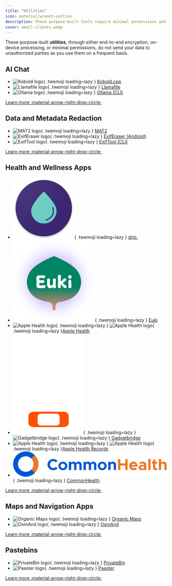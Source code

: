 ```yaml
---
title: "Utilities"
icon: material/wrench-outline
description: These purpose-built tools require minimal permissions and some of them can even be used offline.
cover: email-clients.webp
---
```

These purpose-built **utilities**, through either end-to-end encryption, on-device processing, or minimal permissions, do not send your data to unauthorized parties as you use them on a frequent basis.

## AI Chat

<div class="grid cards" markdown>

- ![Kobold logo](../assets/img/ai-chat/kobold.png){ .twemoji loading=lazy } [Kobold.cpp](ai-chat.md#koboldcpp)
- ![Llamafile logo](../assets/img/ai-chat/llamafile.svg){ .twemoji loading=lazy } [Llamafile](ai-chat.md#llamafile)
- ![Ollama logo](../assets/img/ai-chat/ollama.png){ .twemoji loading=lazy } [Ollama (CLI)](ai-chat.md#ollama-cli)

</div>

[Learn more :material-arrow-right-drop-circle:](ai-chat.md)

## Data and Metadata Redaction

<div class="grid cards" markdown>

- ![MAT2 logo](../assets/img/data-redaction/mat2.svg){ .twemoji loading=lazy } [MAT2](data-redaction.md#mat2)
- ![ExifEraser logo](../assets/img/data-redaction/exiferaser.svg){ .twemoji loading=lazy } [ExifEraser (Android)](data-redaction.md#exiferaser-android)
- ![ExifTool logo](../assets/img/data-redaction/exiftool.png){ .twemoji loading=lazy } [ExifTool (CLI)](data-redaction.md#exiftool-cli)

</div>

[Learn more :material-arrow-right-drop-circle:](data-redaction.md)

## Health and Wellness Apps

<div class="grid cards" markdown>

- ![drip. logo](../assets/img/health-and-wellness/drip.png){ .twemoji loading=lazy } [drip.](health-and-wellness.md#drip)
- ![Euki logo](../assets/img/health-and-wellness/euki.svg){ .twemoji loading=lazy } [Euki](health-and-wellness.md#euki)
- ![Apple Health logo](../assets/img/health-and-wellness/apple-health.svg#only-light){ .twemoji loading=lazy } ![Apple Health logo](../assets/img/health-and-wellness/apple-health-dark.svg#only-dark){ .twemoji loading=lazy }[Apple Health](health-and-wellness.md#apple-health)
- ![Gadgetbridge logo](../assets/img/health-and-wellness/gadgetbridge.svg#only-light){ .twemoji loading=lazy }![Gadgetbridge logo](../assets/img/health-and-wellness/gadgetbridge-dark.svg#only-dark){ .twemoji loading=lazy } [Gadgetbridge](health-and-wellness.md#gadgetbridge)
- ![Apple Health logo](../assets/img/health-and-wellness/apple-health.svg#only-light){ .twemoji loading=lazy } ![Apple Health logo](../assets/img/health-and-wellness/apple-health-dark.svg#only-dark){ .twemoji loading=lazy }[Apple Health Records](health-and-wellness.md#apple-health-records)
- ![CommonHealth logo](../assets/img/health-and-wellness/commonhealth.png){ .twemoji loading=lazy } [CommonHealth](health-and-wellness.md#commonhealth)

</div>

[Learn more :material-arrow-right-drop-circle:](health-and-wellness.md)

## Maps and Navigation Apps

<div class="grid cards" markdown>

- ![Organic Maps logo](../assets/img/maps/organic-maps.svg){ .twemoji loading=lazy } [Organic Maps](maps.md#organic-maps)
- ![OsmAnd logo](../assets/img/maps/osmand.svg){ .twemoji loading=lazy } [OsmAnd](maps.md#osmand)

</div>

[Learn more :material-arrow-right-drop-circle:](maps.md)

## Pastebins

<div class="grid cards" markdown>

- ![PrivateBin logo](../assets/img/pastebins/privatebin.svg){ .twemoji loading=lazy } [PrivateBin](pastebins.md#privatebin)
- ![Paaster logo](../assets/img/pastebins/paaster.svg){ .twemoji loading=lazy } [Paaster](pastebins.md#paaster)

</div>

[Learn more :material-arrow-right-drop-circle:](pastebins.md)
